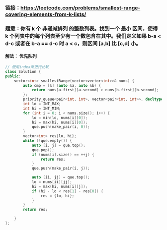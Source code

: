 ### 链接：https://leetcode.com/problems/smallest-range-covering-elements-from-k-lists/

### 题意：你有 k 个 非递减排列 的整数列表。找到一个 最小 区间，使得 k 个列表中的每个列表至少有一个数包含在其中。我们定义如果 b-a < d-c 或者在 b-a == d-c 时 a < c，则区间 [a,b] 比 [c,d] 小。

#### 解法： 优先队列

```c++
// 使用index来进行比较
class Solution {
public:
    vector<int> smallestRange(vector<vector<int>>& nums) {
        auto cmp = [&] (auto &a, auto &b) {
            return nums[a.first][a.second] > nums[b.first][b.second];
        };
        priority_queue<pair<int, int>, vector<pair<int, int>>, decltype(cmp)> que(cmp);
        int lo = INT_MAX;
        int hi = INT_MIN;
        for (int i = 0; i < nums.size(); i++) {
            lo = min(lo, nums[i][0]);
            hi = max(hi, nums[i][0]);
            que.push(make_pair(i, 0));
        }
        vector<int> res{lo, hi};
        while (!que.empty()) {
            auto [i, j] = que.top();
            que.pop();
            if (nums[i].size() == ++j) {
                return res;
            }
            que.push(make_pair(i, j));

            auto [ii, jj] = que.top();
            lo = nums[ii][jj];
            hi = max(hi, nums[i][j]);
            if (hi - lo < res[1] - res[0]) {
                res = {lo, hi};
            }
        }
        return res;

    }
};
```


